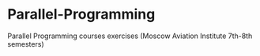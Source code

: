 # Parallel-Programming
Parallel Programming courses exercises (Moscow Aviation Institute 7th-8th semesters)
